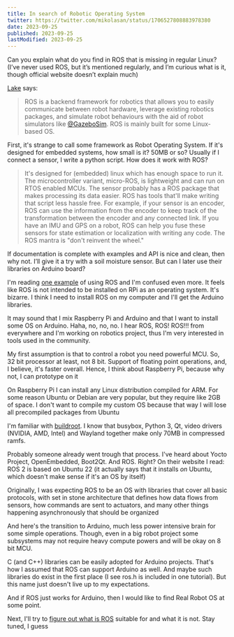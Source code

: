 ```yaml
---
title: In search of Robotic Operating System
twitter: https://twitter.com/mikolasan/status/1706527808883978380
date: 2023-09-25
published: 2023-09-25
lastModified: 2023-09-25
---
```

Can you explain what do you find in ROS that is missing in regular Linux? (I’ve never used ROS, but it’s mentioned regularly, and I’m curious what is it, though official website doesn’t explain much)

[Lake](https://twitter.com/robotempire1) says:

> ROS is a backend framework for robotics that allows you to easily communicate between robot hardware, leverage existing robotics packages, and simulate robot behaviours with the aid of robot simulators like [@GazeboSim](https://twitter.com/GazeboSim). ROS is mainly built for some Linux-based OS.

First, it's strange to call some framework as Robot Operating System. If it's designed for embedded systems, how small is it? 50MB or so? Usually if I connect a sensor, I write a python script. How does it work with ROS?

> It's designed for (embedded) linux which has enough space to run it. The microcontroller variant, micro-ROS, is lightweight and can run on RTOS enabled MCUs. The sensor probably has a ROS package that makes processing its data easier. ROS has tools that'll make writing that script less hassle free. For example, if your sensor is an encoder, ROS can use the information from the encoder to keep track of the transformation between the encoder and any connected link. If you have an IMU and GPS on a robot, ROS can help you fuse these sensors for state estimation or localization with writing any code. The ROS mantra is "don't reinvent the wheel."

If documentation is complete with examples and API is nice and clean, then why not. I’ll give it a try with a soil moisture sensor. But can I later use their libraries on Arduino board?

I'm reading [one example](https://wiki.ros.org/rosserial_arduino/Tutorials/Measuring%20Temperature) of using ROS and I'm confused even more. It feels like ROS is not intended to be installed on RPi as an operating system. It's bizarre. I think I need to install ROS on my computer and I'll get the Arduino libraries.

It may sound that I mix Raspberry Pi and Arduino and that I want to install some OS on Arduino. Haha, no, no, no. I hear ROS, ROS! ROS!!! from everywhere and I'm working on robotics project, thus I'm very interested in tools used in the community.

My first assumption is that to control a robot you need powerful MCU. So, 32 bit processor at least, not 8 bit. Support of floating point operations, and, I believe, it's faster overall. Hence, I think about Raspberry Pi, because why not, I can prototype on it

On Raspberry Pi I can install any Linux distribution compiled for ARM. For some reason Ubuntu or Debian are very popular, but they require like 2GB of space. I don't want to compile my custom OS because that way I will lose all precompiled packages from Ubuntu

I'm familiar with [buildroot](https://buildroot.org/downloads/manual/manual.html#_buildroot_quick_start). I know that busybox, Python 3, Qt, video drivers (NVIDIA, AMD, Intel) and Wayland together make only 70MB in compressed ramfs.

Probably someone already went trough that process. I've heard about Yocto Project, OpenEmbedded, Boot2Qt. And ROS. Right? On their website I read: ROS 2 is based on Ubuntu 22 (it actually says that it installs *on* Ubuntu, which doesn't make sense if it's an OS by itself)

Originally, I was expecting ROS to be an OS with libraries that cover all basic protocols, with set in stone architecture that defines how data flows from sensors, how commands are sent to actuators, and many other things happening asynchronously that should be organized

And here's the transition to Arduino, much less power intensive brain for some simple operations. Though, even in a big robot project some subsystems may not require heavy compute powers and will be okay on 8 bit MCU.

C (and C++) libraries can be easily adopted for Arduino projects. That's how I assumed that ROS can support Arduino as well. And maybe such libraries do exist in the first place (I see ros.h is included in one tutorial). But this name just doesn't live up to my expectations.

And if ROS just works for Arduino, then I would like to find Real Robot OS at some point.

Next, I'll try to [figure out what is ROS](https://docs.ros.org/en/rolling/Tutorials/Beginner-CLI-Tools/Understanding-ROS2-Nodes/Understanding-ROS2-Nodes.html) suitable for and what it is not. Stay tuned, I guess